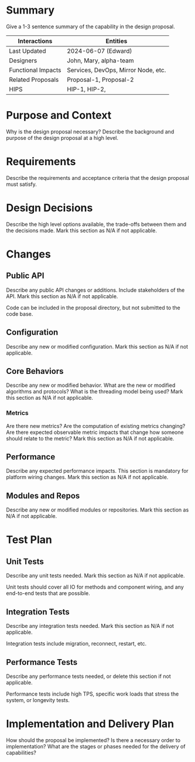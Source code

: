 # Summary

Give a 1-3 sentence summary of the capability in the design proposal.

| Interactions       | Entities                            | 
|--------------------|-------------------------------------|
| Last Updated       | 2024-06-07  (Edward)                |
| Designers          | John, Mary, alpha-team              |
| Functional Impacts | Services, DevOps, Mirror Node, etc. |
| Related Proposals  | Proposal-1, Proposal-2              |
| HIPS               | HIP-1, HIP-2,                       |

# Purpose and Context

Why is the design proposal necessary? Describe the background and purpose of the design proposal at a high level.

# Requirements

Describe the requirements and acceptance criteria that the design proposal must satisfy.

# Design Decisions

Describe the high level options available, the trade-offs between them and the decisions made. Mark this section as N/A
if not applicable.

# Changes

## Public API

Describe any public API changes or additions. Include stakeholders of the API. Mark this section as N/A if not
applicable.

Code can be included in the proposal directory, but not submitted to the code base.

## Configuration

Describe any new or modified configuration. Mark this section as N/A if not applicable.

## Core Behaviors

Describe any new or modified behavior. What are the new or modified algorithms and protocols? What is the threading
model being used? Mark this section as N/A if not applicable.

### Metrics

Are there new metrics? Are the computation of existing metrics changing? Are there expected observable metric impacts
that change how someone should relate to the metric? Mark this section as N/A if not applicable.

## Performance

Describe any expected performance impacts. This section is mandatory for platform wiring changes. Mark this section as
N/A if not applicable.

## Modules and Repos

Describe any new or modified modules or repositories. Mark this section as N/A if not applicable.

# Test Plan

## Unit Tests

Describe any unit tests needed. Mark this section as N/A if not applicable.

Unit tests should cover all IO for methods and component wiring, and any end-to-end tests that are possible.

## Integration Tests

Describe any integration tests needed. Mark this section as N/A if not applicable.

Integration tests include migration, reconnect, restart, etc.

## Performance Tests

Describe any performance tests needed, or delete this section if not applicable.

Performance tests include high TPS, specific work loads that stress the system, or longevity tests.

# Implementation and Delivery Plan

How should the proposal be implemented? Is there a necessary order to implementation?
What are the stages or phases needed for the delivery of capabilities?
